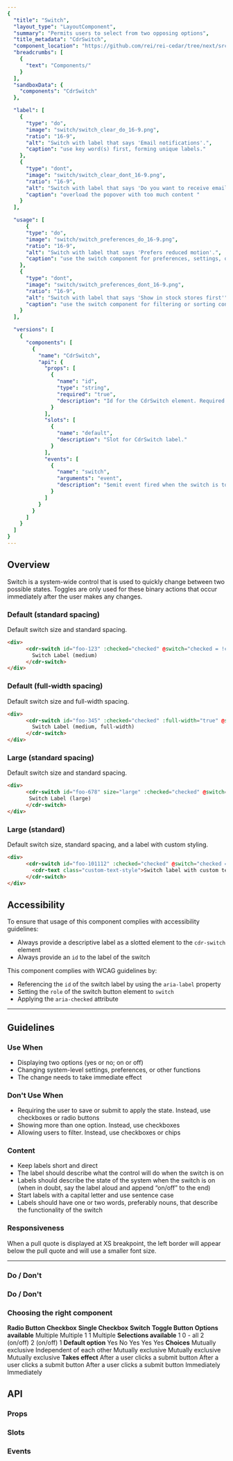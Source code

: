 ```yaml
---
{
  "title": "Switch",
  "layout_type": "LayoutComponent",
  "summary": "Permits users to select from two opposing options",
  "title_metadata": "CdrSwitch",
  "component_location": "https://github.com/rei/rei-cedar/tree/next/src/components/switch",
  "breadcrumbs": [
    {
      "text": "Components/"
    }
  ],
  "sandboxData": {
    "components": "CdrSwitch"
  },

  "label": [
    {
      "type": "do",
      "image": "switch/switch_clear_do_16-9.png",
      "ratio": "16-9",
      "alt": "Switch with label that says 'Email notifications'.",
      "caption": "use key word(s) first, forming unique labels."
    },
    {
      "type": "dont",
      "image": "switch/switch_clear_dont_16-9.png",
      "ratio": "16-9",
      "alt": "Switch with label that says 'Do you want to receive email notifications from us?'",
      "caption": "overload the popover with too much content "
    }
  ],

  "usage": [
      {
      "type": "do",
      "image": "switch/switch_preferences_do_16-9.png",
      "ratio": "16-9",
      "alt": "Switch with label that says 'Prefers reduced motion'.",
      "caption": "use the switch component for preferences, settings, or other immediate functions."
    },
    {
      "type": "dont",
      "image": "switch/switch_preferences_dont_16-9.png",
      "ratio": "16-9",
      "alt": "Switch with label that says 'Show in stock stores first'",
      "caption": "use the switch component for filtering or sorting content."
    }
  ],

  "versions": [
    {
      "components": [
        {
          "name": "CdrSwitch",
          "api": {
            "props": [
              {
                "name": "id",
                "type": "string",
                "required": "true",
                "description": "Id for the CdrSwitch element. Required for accessibility."
              }
            ],
            "slots": [
              {
                "name": "default",
                "description": "Slot for CdrSwitch label."
              }
            ],
            "events": [
              {
                "name": "switch",
                "arguments": "event",
                "description": "$emit event fired when the switch is toggled."
              }
            ]
          }
        }
      ]
    }
  ]
}
---
```


<cdr-doc-table-of-contents-shell>

## Overview
Switch is a system-wide control that is used to quickly change between two possible states. Toggles are only used for these binary actions that occur immediately after the user makes any changes.

### Default (standard spacing)

Default switch size and standard spacing.

<cdr-doc-example-code-pair :repository-href="$page.frontmatter.component_location" :sandbox-data="$page.frontmatter.sandboxData" :model="{ checked: false }">

```html
<div>
      <cdr-switch id="foo-123" :checked="checked" @switch="checked = !checked">
        Switch Label (medium)
      </cdr-switch>
</div>
```
</cdr-doc-example-code-pair>

### Default (full-width spacing)

Default switch size and full-width spacing.

<cdr-doc-example-code-pair :repository-href="$page.frontmatter.component_location" :sandbox-data="$page.frontmatter.sandboxData" :model="{ checked: false }">

```html
<div>
      <cdr-switch id="foo-345" :checked="checked" :full-width="true" @switch="checked = !checked">
        Switch Label (medium, full-width)
      </cdr-switch>
</div>
```
</cdr-doc-example-code-pair>

### Large (standard spacing)

Default switch size and standard spacing.

<cdr-doc-example-code-pair :repository-href="$page.frontmatter.component_location" :sandbox-data="$page.frontmatter.sandboxData" :model="{ checked: false }">

```html
<div>
      <cdr-switch id="foo-678" size="large" :checked="checked" @switch="checked = !checked">
       Switch Label (large)
      </cdr-switch>
</div>
```
</cdr-doc-example-code-pair>

### Large (standard)

Default switch size, standard spacing, and a label with custom styling.

<cdr-doc-example-code-pair :repository-href="$page.frontmatter.component_location" :sandbox-data="$page.frontmatter.sandboxData" :model="{ checked: false }">

```html
<div>
      <cdr-switch id="foo-101112" :checked="checked" @switch="checked = !checked">
        <cdr-text class="custom-text-style">Switch label with custom text style</cdr-text>
      </cdr-switch>
</div>
```
</cdr-doc-example-code-pair>

## Accessibility

To ensure that usage of this component complies with accessibility guidelines: 

- Always provide a descriptive label as a slotted element to the `cdr-switch` element 
- Always provide an `id` to the label of the switch 

This component complies with WCAG guidelines by: 

- Referencing the `id` of the switch label by using the `aria-label` property 
- Setting the `role` of the switch button element to `switch` 
- Applying the `aria-checked` attribute

<hr>

## Guidelines

### Use When

- Displaying two options (yes or no; on or off) 
- Changing system-level settings, preferences, or other functions 
- The change needs to take immediate effect 

### Don't Use When

- Requiring the user to save or submit to apply the state. Instead, use checkboxes or radio buttons 
- Showing more than one option. Instead, use checkboxes 
- Allowing users to filter. Instead, use checkboxes or chips

### Content

- Keep labels short and direct 
- The label should describe what the control will do when the switch is on 
- Labels should describe the state of the system when the switch is on (when in doubt, say the label aloud and append “on/off” to the end)  
- Start labels with a capital letter and use sentence case 
- Labels should have one or two words, preferably nouns, that describe the functionality of the switch

### Responsiveness

When a pull quote is displayed at XS breakpoint, the left border will appear below the pull quote and will use a smaller font size.

<hr>

### Do / Don't

<do-dont :examples="$page.frontmatter.label" />

### Do / Don't

<do-dont :examples="$page.frontmatter.usage" />

### Choosing the right component

<cdr-table striped>
  <tbody>
      <tr>
      <td></td>
      <td><strong>Radio Button</strong></td>
      <td><strong>Checkbox</strong></td>
      <td><strong>Single Checkbox</strong></td>
      <td><strong>Switch</strong></td>
      <td><strong>Toggle Button</strong></td>
    </tr>
    <tr>
      <td><strong>Options available</strong></td>
      <td>Multiple</td>
      <td>Multiple</td>
      <td>1</td>
      <td>1</td>
      <td>Multiple</td>
    </tr>
    <tr>
      <td><strong>Selections available</strong></td>
      <td>1</td>
      <td>0 - all</td>
      <td>2 (on/off)</td>
      <td>2 (on/off)</td>
      <td>1</td>
    </tr>
    <tr>
      <td><strong>Default option</strong></td>
      <td>Yes</td>
      <td>No</td>
      <td>Yes</td>
      <td>Yes</td>
      <td>Yes</td>
    </tr>
    <tr>
      <td><strong>Choices</strong></td>
      <td>Mutually exclusive</td>
      <td>Independent of each other</td>
      <td>Mutually exclusive</td>
      <td>Mutually exclusive</td>
      <td>Mutually exclusive</td>
    </tr>
    <tr>
      <td><strong>Takes effect</strong></td>
      <td>After a user clicks a submit button</td>
      <td>After a user clicks a submit button</td>
      <td>After a user clicks a submit button</td>
      <td>Immediately</td>
      <td>Immediately</td>
    </tr>
  </tbody>
</cdr-table>

## API

### Props

<cdr-doc-api type="prop" :api-data="$page.frontmatter.versions[0].components[0].api.props" />

### Slots

<cdr-doc-api type="slot" :api-data="$page.frontmatter.versions[0].components[0].api.slots" />

### Events 

<cdr-doc-api type="event" :api-data="$page.frontmatter.versions[0].components[0].api.events" />

</cdr-doc-table-of-contents-shell>
